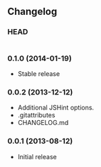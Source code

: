 ## Changelog

### HEAD

```
```

### 0.1.0 (2014-01-19)

* Stable release

### 0.0.2 (2013-12-12)

* Additional JSHint options.
* .gitattributes
* CHANGELOG.md

### 0.0.1 (2013-08-12)

* Initial release